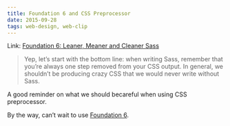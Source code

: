 ```yaml
---
title: Foundation 6 and CSS Preprocessor
date: 2015-09-28
tags: web-design, web-clip
---
```


Link: [Foundation 6: Leaner, Meaner and Cleaner Sass](http://zurb.com/article/1407/foundation-6-leaner-meaner-and-cleaner-sa)

> Yep, let’s start with the bottom line: when writing Sass, remember that you’re always one step removed from your CSS output. In general, we shouldn’t be producing crazy CSS that we would never write without Sass.

A good reminder on what we should becareful when using CSS preprocessor.

By the way, can’t wait to use [Foundation 6](http://zurb.com/article/1403/foundation-6-prototype-to-production).
